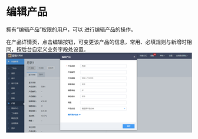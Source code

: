 # 编辑产品

拥有“编辑产品”权限的用户，可以 进行编辑产品的操作。

在产品详情页，点击编辑按钮，可变更该产品的信息，常用、必填规则与新增时相同，按后台自定义业务字段处设置。![](/assets/57)

